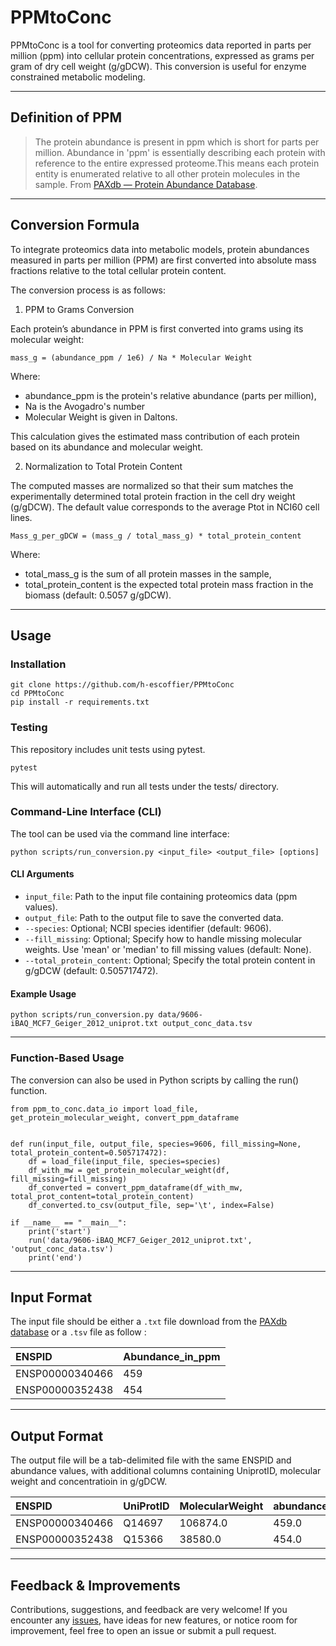 # PPMtoConc

PPMtoConc is a tool for converting proteomics data reported in parts per million (ppm) into cellular protein concentrations, expressed as grams per gram of dry cell weight (g/gDCW). This conversion is useful for enzyme constrained metabolic modeling.

-----------------------

## Definition of PPM 

> The protein abundance is present in ppm which is short for parts per million. Abundance in 'ppm' is essentially describing each protein with reference to the entire expressed proteome.This means each protein entity is enumerated relative to all other protein molecules in the sample.
> From [PAXdb — Protein Abundance Database](https://pax-db.org/help).

-----------------------

## Conversion Formula

To integrate proteomics data into metabolic models, protein abundances measured in parts per million (PPM) are first converted into absolute mass fractions relative to the total cellular protein content.

The conversion process is as follows:

1. PPM to Grams Conversion

Each protein’s abundance in PPM is first converted into grams using its molecular weight:

`mass_g = (abundance_ppm / 1e6) / Na * Molecular Weight`

Where:
* abundance_ppm is the protein's relative abundance (parts per million),
* Na is the Avogadro's number
* Molecular Weight is given in Daltons.

This calculation gives the estimated mass contribution of each protein based on its abundance and molecular weight.

2. Normalization to Total Protein Content

The computed masses are normalized so that their sum matches the experimentally determined total protein fraction in the cell dry weight (g/gDCW). The default value corresponds to the average Ptot in NCI60 cell lines.

`Mass_g_per_gDCW = (mass_g / total_mass_g) * total_protein_content`

Where:
* total_mass_g is the sum of all protein masses in the sample,
* total_protein_content is the expected total protein mass fraction in the biomass (default: 0.5057 g/gDCW).

-----------------------

## Usage 

### Installation 

```
git clone https://github.com/h-escoffier/PPMtoConc
cd PPMtoConc
pip install -r requirements.txt
```

### Testing

This repository includes unit tests using pytest.

`pytest`

This will automatically and run all tests under the tests/ directory.

### Command-Line Interface (CLI)

The tool can be used via the command line interface: 

```
python scripts/run_conversion.py <input_file> <output_file> [options]
``` 

#### CLI Arguments

* `input_file`: Path to the input file containing proteomics data (ppm values).
* `output_file`: Path to the output file to save the converted data.
* `--species`: Optional; NCBI species identifier (default: 9606).
* `--fill_missing`: Optional; Specify how to handle missing molecular weights. Use 'mean' or 'median' to fill missing values (default: None).
* `--total_protein_content`: Optional; Specify the total protein content in g/gDCW (default: 0.505717472).

#### Example Usage

```
python scripts/run_conversion.py data/9606-iBAQ_MCF7_Geiger_2012_uniprot.txt output_conc_data.tsv
```

-----------------------

### Function-Based Usage

The conversion can also be used in Python scripts by calling the run() function.

```
from ppm_to_conc.data_io import load_file, get_protein_molecular_weight, convert_ppm_dataframe


def run(input_file, output_file, species=9606, fill_missing=None, total_protein_content=0.505717472):
    df = load_file(input_file, species=species)
    df_with_mw = get_protein_molecular_weight(df, fill_missing=fill_missing)
    df_converted = convert_ppm_dataframe(df_with_mw, total_prot_content=total_protein_content)
    df_converted.to_csv(output_file, sep='\t', index=False)

if __name__ == "__main__":
    print('start')
    run('data/9606-iBAQ_MCF7_Geiger_2012_uniprot.txt', 'output_conc_data.tsv')
    print('end')
```

-----------------------

## Input Format 

The input file should be either a `.txt` file download from the [PAXdb database](https://pax-db.org/download) or a `.tsv` file as follow : 

| ENSPID | Abundance_in_ppm |
| :--------------- | :--------------- |
| ENSP00000340466 | 459 |
| ENSP00000352438 | 454 |

-----------------------

## Output Format 

The output file will be a tab-delimited file with the same ENSPID and abundance values, with additional columns containing UniprotID, molecular weight and concentratioin in g/gDCW.

| ENSPID | UniProtID | MolecularWeight | abundance | Mass_g_per_gDCW |
| :--------------- | :--------------- | :--------------- | :--------------- | :--------------- | 
| ENSP00000340466 | Q14697 | 106874.0 | 459.0 | 0.00038304162818003304 |
| ENSP00000352438 | Q15366 | 38580.0 | 454.0 | 0.00013676636403379605 |

-----------------------

## Feedback & Improvements

Contributions, suggestions, and feedback are very welcome!
If you encounter any [issues](https://github.com/h-escoffier/PPMtoConc/issues), have ideas for new features, or notice room for improvement, feel free to open an issue or submit a pull request.

